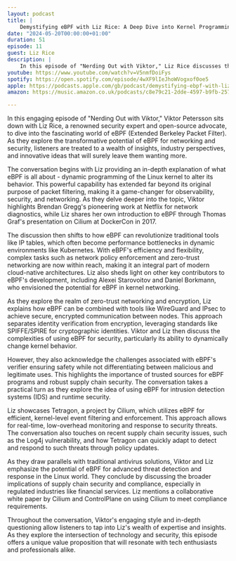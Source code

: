 ```yaml
---
layout: podcast
title: |
    Demystifying eBPF with Liz Rice: A Deep Dive into Kernel Programming and Security
date: "2024-05-20T00:00:00+01:00"
duration: 51
episode: 11
guest: Liz Rice
description: |
    In this episode of "Nerding Out with Viktor," Liz Rice discusses the evolution and applications of eBPF in observability, security, and networking, highlighting its impact at companies like Netflix and Meta, the implications of Cisco's acquisition of Isovalent, and the importance of runtime security and compliance in the open-source domain.
youtube: https://www.youtube.com/watch?v=V5nmfDoiFys
spotify: https://open.spotify.com/episode/4wXF9lIeJhoWVogxof0oe5
apple: https://podcasts.apple.com/gb/podcast/demystifying-ebpf-with-liz-rice-a-deep-dive-into/id1722663295?i=1000656091310
amazon: https://music.amazon.co.uk/podcasts/c8e79c21-2dde-4597-b9fb-257ecbc2bf29/episodes/2abbad1e-ca7d-465c-9173-17cf740e05a9/nerding-out-with-viktor-demystifying-ebpf-with-liz-rice-a-deep-dive-into-kernel-programming-and-security

---
```


In this engaging episode of "Nerding Out with Viktor," Viktor Petersson sits down with Liz Rice, a renowned security expert and open-source advocate, to dive into the fascinating world of eBPF (Extended Berkeley Packet Filter). As they explore the transformative potential of eBPF for networking and security, listeners are treated to a wealth of insights, industry perspectives, and innovative ideas that will surely leave them wanting more.

The conversation begins with Liz providing an in-depth explanation of what eBPF is all about - dynamic programming of the Linux kernel to alter its behavior. This powerful capability has extended far beyond its original purpose of packet filtering, making it a game-changer for observability, security, and networking. As they delve deeper into the topic, Viktor highlights Brendan Gregg's pioneering work at Netflix for network diagnostics, while Liz shares her own introduction to eBPF through Thomas Graf's presentation on Cilium at DockerCon in 2017.

The discussion then shifts to how eBPF can revolutionize traditional tools like IP tables, which often become performance bottlenecks in dynamic environments like Kubernetes. With eBPF's efficiency and flexibility, complex tasks such as network policy enforcement and zero-trust networking are now within reach, making it an integral part of modern cloud-native architectures. Liz also sheds light on other key contributors to eBPF's development, including Alexei Starovoitov and Daniel Borkmann, who envisioned the potential for eBPF in kernel networking.

As they explore the realm of zero-trust networking and encryption, Liz explains how eBPF can be combined with tools like WireGuard and IPsec to achieve secure, encrypted communication between nodes. This approach separates identity verification from encryption, leveraging standards like SPIFFE/SPIRE for cryptographic identities. Viktor and Liz then discuss the complexities of using eBPF for security, particularly its ability to dynamically change kernel behavior.

However, they also acknowledge the challenges associated with eBPF's verifier ensuring safety while not differentiating between malicious and legitimate uses. This highlights the importance of trusted sources for eBPF programs and robust supply chain security. The conversation takes a practical turn as they explore the idea of using eBPF for intrusion detection systems (IDS) and runtime security.

Liz showcases Tetragon, a project by Cilium, which utilizes eBPF for efficient, kernel-level event filtering and enforcement. This approach allows for real-time, low-overhead monitoring and response to security threats. The conversation also touches on recent supply chain security issues, such as the Log4j vulnerability, and how Tetragon can quickly adapt to detect and respond to such threats through policy updates.

As they draw parallels with traditional antivirus solutions, Viktor and Liz emphasize the potential of eBPF for advanced threat detection and response in the Linux world. They conclude by discussing the broader implications of supply chain security and compliance, especially in regulated industries like financial services. Liz mentions a collaborative white paper by Cilium and ControlPlane on using Cilium to meet compliance requirements.

Throughout the conversation, Viktor's engaging style and in-depth questioning allow listeners to tap into Liz's wealth of expertise and insights. As they explore the intersection of technology and security, this episode offers a unique value proposition that will resonate with tech enthusiasts and professionals alike.